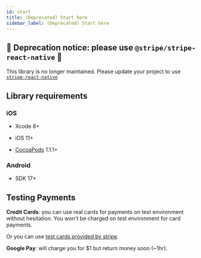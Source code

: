 ```yaml
---
id: start
title: (Deprecated) Start here
sidebar_label: (Deprecated) Start here
---
```


## 🚨 Deprecation notice: please use `@stripe/stripe-react-native` 🚨

This library is no longer maintained. Please update your project to use [`stripe-react-native`](https://github.com/stripe/stripe-react-native)

## Library requirements

### iOS

- Xcode 8+

- iOS 11+

- [CocoaPods](https://cocoapods.org) 1.1.1+

### Android

- SDK 17+

## Testing Payments

**Credit Cards**: you can use real cards for payments on test environment without hesitation. You won't be charged on test environment for card payments.

Or you can use [test cards provided by stripe](https://stripe.com/docs/testing#cards).

**Google Pay**: will charge you for \$1 but return money soon (~1hr).
